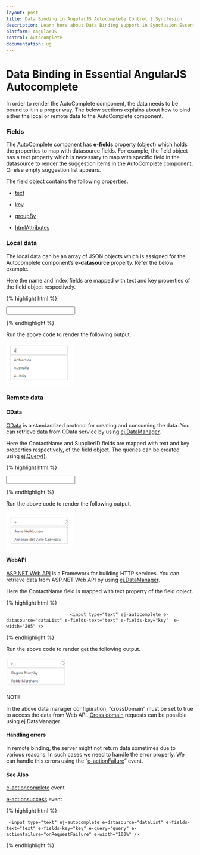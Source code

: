 ```yaml
---
layout: post
title: Data Binding in AngularJS Autocomplete Control | Syncfusion
description: Learn here about Data Binding support in Syncfusion Essential AngularJS Autocomplete Control, its elements, and more.
platform: AngularJS
control: Autocomplete
documentation: ug
---
```


# Data Binding in Essential AngularJS Autocomplete

In order to render the AutoComplete component, the data needs to be bound to it in a proper way. The below sections explains about how to bind either the local or remote data to the AutoComplete component.

### Fields

The AutoComplete component has **e-fields** property (object) which holds the properties to map with datasource fields. For example, the field object has a text property which is necessary to map with specific field in the datasource to render the suggestion items in the AutoComplete component. Or else empty suggestion list appears.

The field object contains the following properties.

* [text](http://help.syncfusion.com/api/js/ejautocomplete)

* [key](http://help.syncfusion.com/api/js/ejautocomplete)

* [groupBy](http://help.syncfusion.com/api/js/ejautocomplete)

* [htmlAttributes](http://help.syncfusion.com/api/js/ejautocomplete)

### Local data

The local data can be an array of JSON objects which is assigned for the Autocomplete component’s **e-datasource** property. Refer the below example.

Here the name and index fields are mapped with text and key properties of the field object respectively.

{% highlight html %}


 <input type="text" ej-autocomplete e-datasource="dataList" e-fields-key="key" e-fields-text="text" e-width="100%" />


<script type="text/javascript">
         var countriesField = [
                { name: "Austria", index: "C1" },
                { name: "Australia", index: "C2" }, { name: "Antarctica", index: "C3" },
                { name: "Bangladesh", index: "C4" }, { name: "Belgium", index: "C5" },
                { name: "Brazil", index: "C6" },
                { name: "Canada", index: "C7" }, { name: "China", index: "C8" },
                { name: "Cuba", index: "C9" },
                { name: "Denmark", index: "C10" }, { name: "Dominica", index: "C11" },
                { name: "Europe", index: "C12" }, { name: "Egypt", index: "C13" },
                { name: "England", index: "C14" },
                { name: "India", index: "C15" }, { name: "Indonesia", index: "C16" }
                ];
        angular.module('AutoCompleteApp', ['ejangular'])
             .controller('AutocompleteCtrl', function ($scope) {                
                 $scope.dataList = countriesField;
$scope.key="index";
$scope.text="name";
             });
    </script>


{% endhighlight %}



Run the above code to render the following output. 

![Data Binding in AngularJS AutoComplete](data-binding_images\local-data_img1.png)


### Remote data

#### OData

[OData](http://help.syncfusion.com/js/datamanager/data-binding) is a standardized protocol for creating and consuming the data. You can retrieve data from OData service by using [ej.DataManager](http://help.syncfusion.com/js/datamanager/getting-started).

Here the ContactName and SupplierID fields are mapped with text and key properties respectively, of the field object. The queries can be created using [ej.Query()](http://helpjs.syncfusion.com/js/datamanager/query).



{% highlight html %}


<input type="text" ej-autocomplete e-datasource="dataList" e-query="query" e-fields-key="key" e-fields-text="text" e-width="205" />

<script type="text/javascript">
         var dataManger = ej.DataManager({              
                url: "http://mvc.syncfusion.com/Services/Northwnd.svc/"
                });              
                var query = ej.Query().from("Suppliers").select("SupplierID", "ContactName");
        angular.module('AutoCompleteApp', ['ejangular'])
             .controller('AutocompleteCtrl', function ($scope) {                
                 $scope.dataList = dataManger;
$scope.query=query;
$scope.key="SupplierID";
$scope.text="ContactName";
             });
    </script>



{% endhighlight %}



Run the above code to render the following output. 

![Odata in AngularJS AutoComplete](data-binding_images\odata_img1.png)


#### WebAPI

[ASP.NET Web API](https://msdn.microsoft.com/en-us/library/hh833994(v=vs.108).aspx) is a Framework for building HTTP services. You can retrieve data from ASP.NET Web API by using [ej.DataManager](http://helpjs.syncfusion.com/js/datamanager/getting-started).

Here the ContactName field is mapped with text property of the field object.

{% highlight html %}


                            <input type="text" ej-autocomplete e-datasource="dataList" e-fields-text="text" e-fields-key="key"  e-width="205" />

<script type="text/javascript">
        var dataManger = ej.DataManager({
                /* ASP.NET Web API */
                url: "api/Suppliers",
                crossDomain: true
                });        
        angular.module('AutoCompleteApp', ['ejangular'])
             .controller('AutocompleteCtrl', function ($scope) {                
                 $scope.dataList = dataManger;				 
                  $scope.text="ContactName"
                  $scope.key="SupplierID";
             });
    </script>


{% endhighlight %}



Run the above code to render get the following output. 

![WebAPI in AngularJS AutoComplete](data-binding_images\webapi_img1.png)



NOTE

In the above data manager configuration, “crossDomain” must be set to true to access the data from Web API. [Cross domain](http://helpjs.syncfusion.com/js/grid/data-binding) requests can be possible using ej.DataManager.



#### Handling errors

In remote binding, the server might not return data sometimes due to various reasons. In such cases we need to handle the error properly. We can handle this errors using the “[e-actionFailure](http://help.syncfusion.com/api/js/ejautocomplete)” event.


#### See Also

[e-actioncomplete](http://help.syncfusion.com/api/js/ejautocomplete) event

[e-actionsuccess](http://help.syncfusion.com/api/js/ejautocomplete) event

{% highlight html %}


     <input type="text" ej-autocomplete e-datasource="dataList" e-fields-text="text" e-fields-key="key" e-query="query" e-actionfailure="onRequestFailure" e-width="100%" />

<script type="text/javascript">
     var dataManger = ej.DataManager({
                /* Web service host */
                url: "http://mvc.syncfusion.com/Services/"
                });
                /* Query creation */
                var query = ej.Query().from("Suppliers").select("SupplierID", "ContactName");   
        angular.module('AutoCompleteApp', ['ejangular'])
             .controller('AutocompleteCtrl', function ($scope) {                
                 $scope.dataList = dataManger;	
                 $scope.query=query;
                 $scope.key="SupplierID";			 
$scope.text="ContactName";
             });

                function onRequestFailure(args) {
                //Error handler
                }
    </script>


{% endhighlight %}




